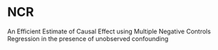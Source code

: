 # NCR
An Efficient Estimate of Causal Effect using Multiple Negative Controls Regression in the presence of unobserved confounding
